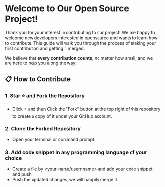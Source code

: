 # Welcome to Our Open Source Project!

Thank you for your interest in contributing to our project! We are happy to welcome new developers interested in opensource and wants to learn how to contribute. This guide will walk you through the process of making your first contribution and getting it merged.

We believe that **every contribution counts**, no matter how small, and we are here to help you along the way!

## 📋 How to Contribute

### 1. Star ⭐ and Fork the Repository
- Click ⭐ and then Click the "Fork" button at the top right of this repository to create a copy of it under your GitHub account.
  
### 2. Clone the Forked Repository
- Open your terminal or command prompt.

### 3. Add code snippet in any programming language of your choice
- Create a file by <your-name/usernname> and add your code snippet and push
- Push the updated changes, we will happily merge it.
